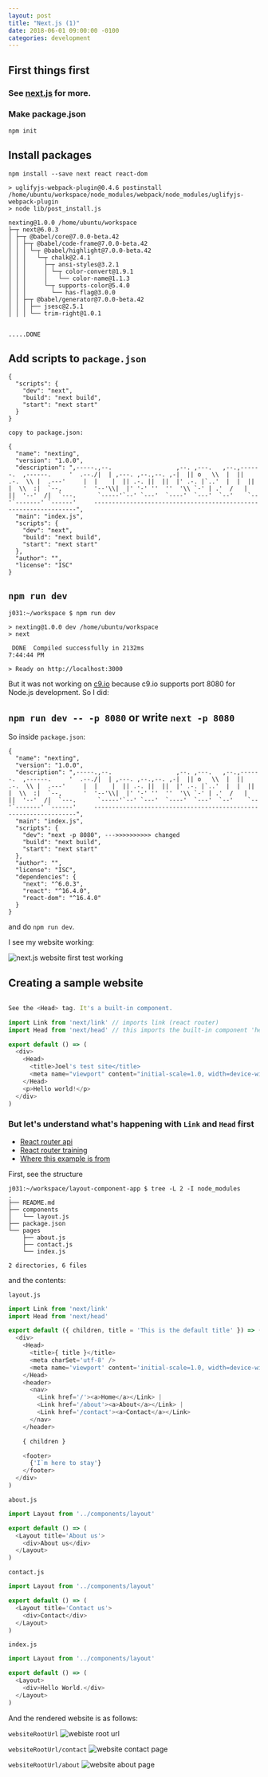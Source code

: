 ```yaml
---
layout: post
title: "Next.js (1)"
date: 2018-06-01 09:00:00 -0100
categories: development
---
```


## First things first

### See [next.js](https://nextjs.org/docs/#setup) for more. 

### Make package.json 
```
npm init
```

## Install packages 
```
npm install --save next react react-dom

> uglifyjs-webpack-plugin@0.4.6 postinstall /home/ubuntu/workspace/node_modules/webpack/node_modules/uglifyjs-webpack-plugin
> node lib/post_install.js

nexting@1.0.0 /home/ubuntu/workspace
├─┬ next@6.0.3 
│ ├─┬ @babel/core@7.0.0-beta.42 
│ │ ├─┬ @babel/code-frame@7.0.0-beta.42 
│ │ │ └─┬ @babel/highlight@7.0.0-beta.42 
│ │ │   └─┬ chalk@2.4.1 
│ │ │     ├─┬ ansi-styles@3.2.1 
│ │ │     │ └─┬ color-convert@1.9.1 
│ │ │     │   └── color-name@1.1.3 
│ │ │     └─┬ supports-color@5.4.0 
│ │ │       └── has-flag@3.0.0 
│ │ ├─┬ @babel/generator@7.0.0-beta.42 
│ │ │ ├── jsesc@2.5.1 
│ │ │ └── trim-right@1.0.1 


.....DONE

```

## Add scripts to `package.json`
```
{
  "scripts": {
    "dev": "next",
    "build": "next build",
    "start": "next start"
  }
}

copy to package.json:

{
  "name": "nexting",
  "version": "1.0.0",
  "description": ",-----.,--.                  ,--. ,---.   ,--.,------.  ,------.     '  .--./|  | ,---. ,--.,--. ,-|  || o   \\  |  ||  .-.  \\ |  .---'     |  |    |  || .-. ||  ||  |' .-. |`..'  |  |  ||  |  \\  :|  `--,      '  '--'\\|  |' '-' ''  ''  '\\ `-' | .'  /   |  ||  '--'  /|  `---.      `-----'`--' `---'  `----'  `---'  `--'    `--'`-------' `------'     -----------------------------------------------------------------",
  "main": "index.js",
  "scripts": {
    "dev": "next",
    "build": "next build",
    "start": "next start"
  },
  "author": "",
  "license": "ISC"
}

```

## `npm run dev`
```
j031:~/workspace $ npm run dev

> nexting@1.0.0 dev /home/ubuntu/workspace
> next

 DONE  Compiled successfully in 2132ms                                                                                                 7:44:44 PM

> Ready on http://localhost:3000

```

But it was not working on [c9.io](c9.io) because c9.io supports port 8080 for Node.js development. So I did:

## `npm run dev -- -p 8080` or write `next -p 8080`
So inside `package.json`:
```
{
  "name": "nexting",
  "version": "1.0.0",
  "description": ",-----.,--.                  ,--. ,---.   ,--.,------.  ,------.     '  .--./|  | ,---. ,--.,--. ,-|  || o   \\  |  ||  .-.  \\ |  .---'     |  |    |  || .-. ||  ||  |' .-. |`..'  |  |  ||  |  \\  :|  `--,      '  '--'\\|  |' '-' ''  ''  '\\ `-' | .'  /   |  ||  '--'  /|  `---.      `-----'`--' `---'  `----'  `---'  `--'    `--'`-------' `------'     -----------------------------------------------------------------",
  "main": "index.js",
  "scripts": {
    "dev": "next -p 8080", --->>>>>>>>>> changed
    "build": "next build",
    "start": "next start"
  },
  "author": "",
  "license": "ISC",
  "dependencies": {
    "next": "^6.0.3",
    "react": "^16.4.0",
    "react-dom": "^16.4.0"
  }
}
```

and do `npm run dev`.

I see my website working:

![next.js website first test working](https://i.imgur.com/pbfE0iP.jpg)

## Creating a sample website
```javascript

See the <Head> tag. It's a built-in component. 

import Link from 'next/link' // imports link (react router)
import Head from 'next/head' // this imports the built-in component 'head'

export default () => (
  <div>
    <Head>
      <title>Joel's test site</title>
      <meta name="viewport" content="initial-scale=1.0, width=device-width" key="viewport" />
    </Head>
    <p>Hello world!</p>
  </div>
)
```

### But let's understand what's happening with `Link` and `Head` first
* [React router api](https://knowbody.github.io/react-router-docs/api/Link.html)
* [React router training](https://reacttraining.com/react-router/web/example/custom-link)
* [Where this example is from](https://github.com/zeit/next.js/tree/canary/examples/layout-component)

First, see the structure
```
j031:~/workspace/layout-component-app $ tree -L 2 -I node_modules
.
├── README.md
├── components
│   └── layout.js
├── package.json
└── pages
    ├── about.js
    ├── contact.js
    └── index.js

2 directories, 6 files
```

and the contents:

`layout.js`
```javascript
import Link from 'next/link'
import Head from 'next/head'

export default ({ children, title = 'This is the default title' }) => (
  <div>
    <Head>
      <title>{ title }</title>
      <meta charSet='utf-8' />
      <meta name='viewport' content='initial-scale=1.0, width=device-width' />
    </Head>
    <header>
      <nav>
        <Link href='/'><a>Home</a></Link> |
        <Link href='/about'><a>About</a></Link> |
        <Link href='/contact'><a>Contact</a></Link>
      </nav>
    </header>

    { children }

    <footer>
      {'I`m here to stay'}
    </footer>
  </div>
)

```

`about.js`
```javascript
import Layout from '../components/layout'

export default () => (
  <Layout title='About us'>
    <div>About us</div>
  </Layout>
)
```

`contact.js`
```javascript
import Layout from '../components/layout'

export default () => (
  <Layout title='Contact us'>
    <div>Contact</div>
  </Layout>
)
```

`index.js`
```javascript
import Layout from '../components/layout'

export default () => (
  <Layout>
    <div>Hello World.</div>
  </Layout>
)

```

And the rendered website is as follows:

`websiteRootUrl`
![webiste root url](https://i.imgur.com/X1eizx9.jpg)

`websiteRootUrl/contact`
![website contact page](https://i.imgur.com/DlnSYuU.jpg)

`websiteRootUrl/about`
![website about page](https://i.imgur.com/r3bP5Lt.jpg)